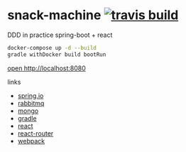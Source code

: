 snack-machine [![travis build](https://travis-ci.org/daggerok/snack-machine.svg?branch=master)](https://travis-ci.org/daggerok/snack-machine)
=============

DDD in practice spring-boot + react

```sh
docker-compose up -d --build
gradle withDocker build bootRun
```

[open http://localhost:8080](http://localhost:8080)

links

- [spring.io](https://spring.io)
- [rabbitmq](https://www.rabbitmq.com)
- [mongo](https://www.mongodb.com)
- [gradle](http://gradle.org)
- [react](https://facebook.github.io/react)
- [react-router](https://github.com/reactjs/react-router/tree/master/docs)
- [webpack](https://webpack.github.io)
